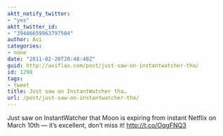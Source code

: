 ```yaml
---
aktt_notify_twitter:
- "yes"
aktt_twitter_id:
- "39486659963797504"
author: Avi
categories:
- none
date: "2011-02-20T20:48:48Z"
guid: http://aviflax.com/post/just-saw-on-instantwatcher-tha/
id: 1298
tags:
- tweet
title: Just saw on InstantWatcher tha…
url: /post/just-saw-on-instantwatcher-tha/
---
```

Just saw on InstantWatcher that Moon is expiring from instant Netflix on March 10th — it’s excellent, don&#8217;t miss it! <a href="http://t.co/OqgFNQ3" rel="nofollow">http://t.co/OqgFNQ3</a>